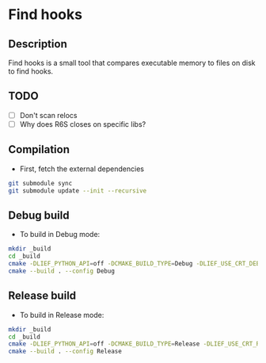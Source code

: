 # Find hooks

## Description

Find hooks is a small tool that compares executable memory to files on disk to find hooks.

## TODO

- [ ] Don't scan relocs
- [ ] Why does R6S closes on specific libs?

## Compilation

- First, fetch the external dependencies

```bash
git submodule sync
git submodule update --init --recursive
```

## Debug build

- To build in Debug mode:

```bash
mkdir _build
cd _build
cmake -DLIEF_PYTHON_API=off -DCMAKE_BUILD_TYPE=Debug -DLIEF_USE_CRT_DEBUG=MTd ..
cmake --build . --config Debug
```

## Release build

- To build in Release mode:

```bash
mkdir _build
cd _build
cmake -DLIEF_PYTHON_API=off -DCMAKE_BUILD_TYPE=Release -DLIEF_USE_CRT_RELEASE=MT ..
cmake --build . --config Release
```